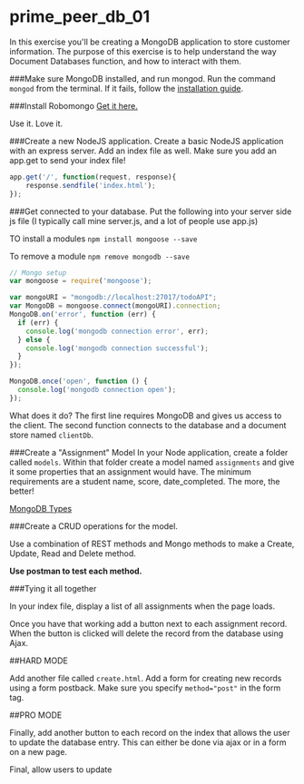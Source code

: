 # prime_peer_db_01
In this exercise you'll be creating a MongoDB application to store customer information. The purpose of this exercise is to help understand the way Document Databases function, and how to interact with them.

###Make sure MongoDB installed, and run mongod.
Run the command `mongod` from the terminal. If it fails, follow the [installation guide](http://docs.mongodb.org/manual/tutorial/install-mongodb-on-os-x/).

###Install Robomongo
[Get it here.](http://robomongo.org/)

Use it. Love it.

###Create a new NodeJS application. 
Create a basic NodeJS application with an express server. Add an index file as well. Make sure you add an app.get to send your index file!

``` JavaScript
app.get('/', function(request, response){
    response.sendfile('index.html');
});
```

###Get connected to your database.
Put the following into your server side js file (I typically call mine server.js, and a lot of people use app.js)

TO install a modules
`npm install mongoose --save`

To remove a module
`npm remove mongodb --save`

``` JavaScript
// Mongo setup
var mongoose = require('mongoose');

var mongoURI = "mongodb://localhost:27017/todoAPI";
var MongoDB = mongoose.connect(mongoURI).connection;
MongoDB.on('error', function (err) {
  if (err) {
    console.log('mongodb connection error', err);
  } else {
    console.log('mongodb connection successful');
  }
});

MongoDB.once('open', function () {
  console.log('mongodb connection open');
});
```

What does it do? The first line requires MongoDB and gives us access to the client. The second function connects to the database and a document store named `clientDb`. 

###Create a "Assignment" Model
In your Node application, create a folder called `models`. Within that folder create a model named `assignments` and give it some properties that an assignment would have. The minimum requirements are a student name, score, date_completed. The more, the better!

[MongoDB Types](http://docs.mongodb.org/manual/reference/bson-types/)

###Create a CRUD operations for the model.

Use a combination of REST methods and Mongo methods to make a Create, Update, Read and Delete method. 

**Use postman to test each method.**

###Tying it all together

In your index file, display a list of all assignments when the page loads. 

Once you have that working add a button next to each assignment record. When the button is clicked will delete the record from the database using Ajax.

##HARD MODE

Add another file called `create.html`. Add a form for creating new records using a form postback. Make sure you specify `method="post"` in the form tag.

##PRO MODE

Finally, add another button to each record on the index that allows the user to update the database entry. This can either be done via ajax or in a form on a new page.

Final, allow users to update 
